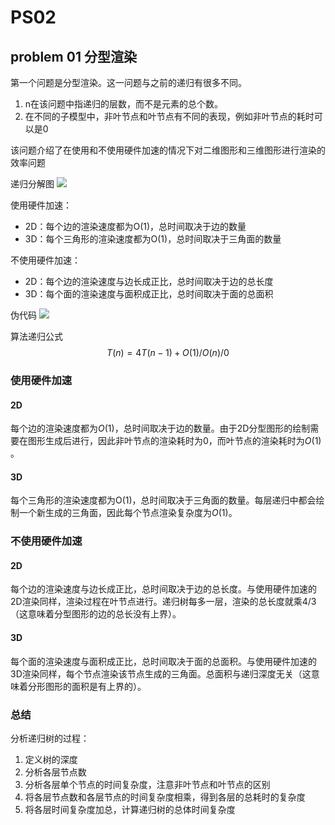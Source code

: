 # PS02
## problem 01 分型渲染
第一个问题是分型渲染。这一问题与之前的递归有很多不同。
1. n在该问题中指递归的层数，而不是元素的总个数。
2. 在不同的子模型中，非叶节点和叶节点有不同的表现，例如非叶节点的耗时可以是0

该问题介绍了在使用和不使用硬件加速的情况下对二维图形和三维图形进行渲染的效率问题

递归分解图
![](https://gitee.com/skytreedelivery/cloudimage/raw/master/img/20220122151325.png)

使用硬件加速：
- 2D：每个边的渲染速度都为O(1)，总时间取决于边的数量
- 3D：每个三角形的渲染速度都为O(1)，总时间取决于三角面的数量

不使用硬件加速：
- 2D：每个边的渲染速度与边长成正比，总时间取决于边的总长度
- 3D：每个面的渲染速度与面积成正比，总时间取决于面的总面积

伪代码
![](https://gitee.com/skytreedelivery/cloudimage/raw/master/img/20220122151353.png)

算法递归公式
$$T(n) = 4T(n-1) + O(1)/O(n)/0$$

### 使用硬件加速
#### 2D
每个边的渲染速度都为$O(1)$，总时间取决于边的数量。由于2D分型图形的绘制需要在图形生成后进行，因此非叶节点的渲染耗时为0，而叶节点的渲染耗时为$O(1)$ 。
#### 3D
每个三角形的渲染速度都为O(1)，总时间取决于三角面的数量。每层递归中都会绘制一个新生成的三角面，因此每个节点渲染复杂度为$O(1)$。
### 不使用硬件加速
#### 2D
每个边的渲染速度与边长成正比，总时间取决于边的总长度。与使用硬件加速的2D渲染同样，渲染过程在叶节点进行。递归树每多一层，渲染的总长度就乘$4/3$ （这意味着分型图形的边的总长没有上界）。
#### 3D
每个面的渲染速度与面积成正比，总时间取决于面的总面积。与使用硬件加速的3D渲染同样，每个节点渲染该节点生成的三角面。总面积与递归深度无关（这意味着分形图形的面积是有上界的）。

### 总结
分析递归树的过程：
1. 定义树的深度
2. 分析各层节点数
3. 分析各层单个节点的时间复杂度，注意非叶节点和叶节点的区别
4. 将各层节点数和各层节点的时间复杂度相乘，得到各层的总耗时的复杂度
5. 将各层时间复杂度加总，计算递归树的总体时间复杂度



